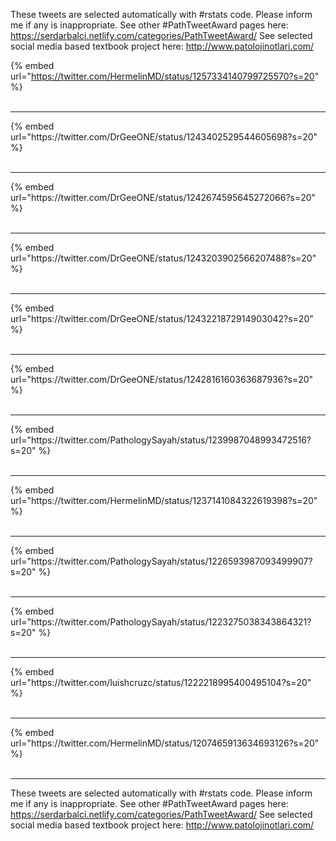 

These tweets are selected automatically with #rstats code. Please inform me if any is inappropriate.
See other #PathTweetAward pages here: https://serdarbalci.netlify.com/categories/PathTweetAward/ 
See selected social media based textbook project here: http://www.patolojinotlari.com/

{% embed url="https://twitter.com/HermelinMD/status/1257334140799725570?s=20" %}<br>
<br>
<hr>
{% embed url="https://twitter.com/DrGeeONE/status/1243402529544605698?s=20" %}<br>
<br>
<hr>
{% embed url="https://twitter.com/DrGeeONE/status/1242674595645272066?s=20" %}<br>
<br>
<hr>
{% embed url="https://twitter.com/DrGeeONE/status/1243203902566207488?s=20" %}<br>
<br>
<hr>
{% embed url="https://twitter.com/DrGeeONE/status/1243221872914903042?s=20" %}<br>
<br>
<hr>
{% embed url="https://twitter.com/DrGeeONE/status/1242816160363687936?s=20" %}<br>
<br>
<hr>
{% embed url="https://twitter.com/PathologySayah/status/1239987048993472516?s=20" %}<br>
<br>
<hr>
{% embed url="https://twitter.com/HermelinMD/status/1237141084322619398?s=20" %}<br>
<br>
<hr>
{% embed url="https://twitter.com/PathologySayah/status/1226593987093499907?s=20" %}<br>
<br>
<hr>
{% embed url="https://twitter.com/PathologySayah/status/1223275038343864321?s=20" %}<br>
<br>
<hr>
{% embed url="https://twitter.com/luishcruzc/status/1222218995400495104?s=20" %}<br>
<br>
<hr>
{% embed url="https://twitter.com/HermelinMD/status/1207465913634693126?s=20" %}<br>
<br>
<hr>


These tweets are selected automatically with #rstats code. Please inform me if any is inappropriate.
See other #PathTweetAward pages here: https://serdarbalci.netlify.com/categories/PathTweetAward/ 
See selected social media based textbook project here: http://www.patolojinotlari.com/
